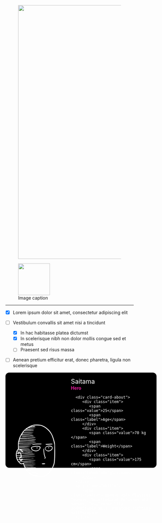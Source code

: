 <figure>
    <img src="https://4.bp.blogspot.com/-tgA9nKQJJ2Q/Vtra_9UwzDI/AAAAAAAANhQ/VmWebFhwBxw/s1600/underconstruction.jpg
" width="800" />
</figure>

<figure>
  <img src="https://dummyimage.com/100x100/eee/aaa" width="100" />
  <figcaption>Image caption</figcaption>
</figure>

-------------
- [x] Lorem ipsum dolor sit amet, consectetur adipiscing elit
- [ ] Vestibulum convallis sit amet nisi a tincidunt
    * [x] In hac habitasse platea dictumst
    * [x] In scelerisque nibh non dolor mollis congue sed et metus
    * [ ] Praesent sed risus massa
- [ ] Aenean pretium efficitur erat, donec pharetra, ligula non scelerisque




<style>

* {
   box-sizing: border-box;
}

:root {
   --background: white;

   --primary: #ff1ead;
   --secondary: #1effc3;

   --card-size: 300px;
}

.card {
   width: calc(var(--card-size) * 1.586);
   height: var(--card-size);

   border-radius: 0.75rem;

   background: black;

   display: grid;
   grid-template-columns: 40% auto;
   color: white;

   align-items: center;

   will-change: transform;
   transition: transform 0.25s cubic-bezier(0.4, 0.0, 0.2, 1), box-shadow 0.25s cubic-bezier(0.4, 0.0, 0.2, 1);

   &:hover {
      transform: scale(1.1);
      box-shadow:  0 32px 80px 14px rgba(0,0,0,0.36), 0 0 0 1px rgba(0, 0, 0, 0.3);
   }
}

.card-details {
   padding: 1rem;
}

.name {
   font-size: 1.25rem;
}

.occupation {
   font-weight: 600;
   color: var(--primary);
}

.card-avatar {
   display: grid;
   place-items: center;
}

svg {
   fill: white;
   width: 65%;
}

.card-about {
   margin-top: 1rem;
   display: grid;
   grid-auto-flow: column;
}

.item {
   display: flex;
   flex-direction: column;
   margin-bottom: 0.5rem;

   .value {
      font-size: 1rem;
   }

   .label {
      margin-top: 0.15rem;
      font-size: 0.75rem;
      font-weight: 600;
      color: var(--primary);
   }
}

.skills {
   display: flex;
   flex-direction: column;
   margin-top: 0.75rem;

   .label {
      font-size: 1rem;
      font-weight: 600;
      color: var(--primary);
   }

   .value {
      margin-top: 0.15rem;
      font-size: 0.75rem;
      line-height: 1.25rem;
   }
}

</style>



<link href="https://fonts.googleapis.com/css?family=Source+Code+Pro:400,500" rel="stylesheet">

<div class="card">
   <div class="card-avatar">
      <svg viewBox="0 0 208 278">
          <g transform="matrix(0.1,0,0,-0.1,-31.2625,284.904)">
              <path d="M1275,2844C1142,2816 1055,2779 909,2687C780,2606 699,2523 614,2385C540,2266 503,2183 458,2035C426,1928 425,1920 425,1743L425,1561L398,1533C295,1422 283,1151 374,972C406,909 492,807 533,782C573,758 630,749 669,760C699,768 699,768 721,702C755,598 814,481 869,408C925,334 1043,234 1108,206C1131,195 1150,183 1150,179C1150,174 1167,166 1188,161C1209,155 1252,137 1285,121C1408,62 1694,53 1840,104C1881,119 1916,135 1918,140C1920,145 1950,169 1984,194C2057,246 2122,316 2180,403C2244,500 2328,677 2350,763C2380,884 2392,1116 2387,1505C2383,1844 2382,1858 2357,1954C2271,2279 2182,2452 2025,2599C1826,2785 1667,2851 1426,2849C1354,2848 1286,2846 1275,2844ZM1650,2785C1866,2718 2111,2498 2205,2287C2252,2179 2299,2031 2325,1903L2352,1775L2347,1355C2342,910 2336,834 2293,716C2192,434 1983,186 1799,129C1724,106 1506,103 1420,125L1365,138L1440,139C1573,141 1550,157 1404,165L1265,172L1163,223C1091,259 1040,293 986,342C944,380 910,415 910,418C910,422 988,424 1082,422C1177,420 1251,422 1247,427C1242,431 1160,437 1065,440C906,445 889,447 876,465C867,476 860,489 860,494C860,499 940,501 1053,497C1271,490 1355,503 1160,513C1092,517 993,520 939,520L841,520L825,550C817,566 810,580 810,582C810,584 876,580 958,573C1140,559 1360,557 1380,570C1390,577 1355,580 1270,581C1201,581 1067,587 971,593C803,605 797,606 789,628L780,652L1023,645C1206,639 1262,640 1254,649C1247,657 1171,661 1009,663C867,664 772,669 768,675C764,681 760,692 760,700C760,713 802,715 1082,714C1292,713 1382,715 1340,721C1304,725 1156,730 1012,731L748,734L739,758C718,813 702,811 1063,805C1251,802 1384,804 1370,809C1356,813 1201,820 1027,824C734,831 708,830 696,815C689,805 665,796 639,793C603,789 588,793 555,815C533,830 506,853 496,867L477,893L501,887C547,876 1313,866 1307,877C1303,883 1188,890 1018,894C862,897 671,903 592,907L450,913L430,945C419,963 410,980 410,984C410,987 431,990 458,990C500,990 507,987 522,960C536,935 545,930 579,930C610,930 623,936 639,957L660,983L838,976C935,972 1051,965 1095,960C1181,950 1367,947 1358,955C1350,963 903,1000 810,1000C694,1000 652,1008 645,1031C637,1056 610,1055 610,1030C610,1014 603,1010 575,1010C546,1010 539,1014 534,1035C522,1083 535,1093 593,1086C665,1077 1286,1066 1279,1074C1276,1077 1161,1084 1024,1090C887,1095 739,1102 695,1106L614,1111L614,1177L980,1172C1185,1170 1341,1171 1337,1176C1332,1181 1168,1189 973,1195L617,1205L602,1248C594,1272 590,1293 592,1295C594,1298 695,1293 816,1285C1048,1269 1245,1267 1295,1280C1332,1289 1346,1288 1045,1301C908,1306 744,1314 682,1318L569,1325L548,1359L526,1393L586,1386C618,1382 670,1379 700,1380C730,1380 856,1372 980,1362C1104,1351 1207,1345 1209,1346C1222,1357 1066,1378 879,1390C681,1404 674,1405 666,1427C663,1437 657,1451 654,1459C650,1467 652,1470 657,1467C666,1461 1106,1430 1166,1430C1188,1431 1191,1433 1179,1440C1171,1445 1094,1454 1009,1460C704,1481 625,1490 610,1505C598,1518 609,1520 700,1519C758,1519 861,1515 930,1511C999,1506 1059,1506 1063,1510C1077,1522 1015,1529 795,1540C679,1546 559,1555 528,1562C476,1571 470,1575 470,1597L470,1621L563,1615C613,1612 724,1605 808,1600C893,1594 978,1590 998,1591C1033,1591 1034,1592 1010,1601C981,1613 663,1639 543,1640C464,1640 460,1641 460,1663L460,1685L738,1686C895,1687 1028,1692 1045,1698C1067,1705 990,1709 768,1709L460,1710L460,1775L800,1772C1030,1770 1140,1773 1140,1780C1140,1787 1028,1790 800,1790L460,1790L460,1814C460,1837 461,1837 608,1843C689,1847 872,1848 1015,1846C1209,1843 1265,1844 1235,1852C1211,1859 1049,1863 827,1864C464,1865 459,1865 464,1885C467,1896 470,1911 470,1919C470,1943 1199,1923 1350,1895C1377,1890 1381,1891 1368,1899C1325,1927 1151,1942 817,1947L479,1952L486,1974C489,1985 496,2000 502,2005C516,2020 835,2014 1043,1996C1236,1979 1379,1976 1345,1990C1306,2005 903,2033 704,2034L503,2035L511,2065C516,2081 520,2096 520,2097C520,2107 946,2097 1045,2084C1179,2067 1388,2054 1380,2063C1362,2082 969,2122 743,2129L531,2135L564,2210L596,2285L801,2284C913,2283 1039,2277 1080,2271C1201,2252 1268,2248 1247,2261C1213,2281 979,2310 840,2311C766,2311 686,2315 662,2318C624,2324 621,2327 632,2341C643,2355 672,2356 876,2351C1004,2347 1132,2347 1161,2350C1268,2361 1156,2370 910,2370C780,2370 671,2373 667,2376C664,2380 668,2393 677,2406L692,2430L949,2430C1313,2430 1346,2444 997,2450L710,2455L732,2487L755,2520L1002,2520C1156,2520 1251,2524 1255,2530C1259,2536 1244,2540 1218,2541C1194,2542 1166,2543 1155,2544C1144,2545 1056,2547 960,2548L785,2550L810,2570C833,2588 852,2590 1020,2590C1176,2591 1300,2600 1280,2610C1277,2612 1187,2615 1080,2619L885,2625L924,2649C962,2673 965,2673 1154,2668C1259,2665 1336,2666 1325,2671C1314,2675 1280,2679 1250,2680C1220,2681 1155,2687 1105,2694C1022,2705 1017,2707 1039,2719C1057,2729 1095,2731 1189,2727C1258,2725 1323,2719 1333,2715C1343,2711 1350,2712 1350,2719C1350,2725 1331,2733 1308,2737L1265,2743L1297,2754C1350,2772 1349,2783 1295,2775C1117,2749 1088,2754 1220,2790C1284,2807 1317,2810 1445,2806C1546,2803 1613,2796 1650,2785ZM526,1515C543,1502 539,1501 480,1501C421,1501 417,1502 434,1515C445,1523 466,1530 480,1530C494,1530 515,1523 526,1515ZM596,1460C604,1452 616,1438 621,1428C630,1411 624,1410 518,1410C386,1410 373,1415 392,1455L404,1483L492,1478C542,1475 587,1467 596,1460ZM415,1390C425,1390 426,1382 421,1363C412,1328 360,1316 360,1349C360,1381 372,1402 387,1396C395,1393 408,1390 415,1390ZM504,1354C530,1329 523,1318 488,1325C448,1334 446,1335 453,1355C461,1374 484,1374 504,1354ZM420,1293C428,1280 433,1279 436,1288C440,1295 461,1300 491,1300C535,1300 541,1297 555,1270C585,1212 581,1209 463,1212L355,1215L352,1263C349,1309 349,1310 379,1310C397,1310 414,1303 420,1293ZM549,1184C589,1176 590,1150 551,1150C532,1150 516,1142 507,1129C494,1112 484,1109 429,1112L365,1115L362,1153L359,1190L438,1190C482,1190 532,1187 549,1184ZM500,1050L500,1010L449,1010C401,1010 398,1012 384,1045C377,1064 370,1082 370,1085C370,1088 399,1090 435,1090L500,1090L500,1050Z" style="fill-rule:nonzero;"/>
              <path d="M625,2212C547,2198 618,2190 808,2190C911,2190 1056,2183 1130,2175C1287,2158 1363,2156 1340,2170C1293,2197 733,2230 625,2212Z" style="fill-rule:nonzero;"/>
              <path d="M1270,1826C1229,1820 1189,1811 1182,1806C1151,1787 1192,1784 1310,1797C1381,1805 1478,1809 1534,1806C1627,1801 1670,1808 1670,1830C1670,1843 1358,1840 1270,1826Z" style="fill-rule:nonzero;"/>
              <path d="M2035,1828C1980,1823 1923,1819 1908,1820C1875,1820 1872,1805 1901,1789C1916,1781 1943,1781 2003,1789C2047,1795 2121,1800 2167,1800C2242,1800 2251,1802 2248,1818C2244,1839 2184,1842 2035,1828Z" style="fill-rule:nonzero;"/>
              <path d="M2005,1723C1928,1706 1864,1656 1854,1605C1835,1504 1967,1409 2086,1439C2141,1453 2210,1498 2235,1536C2244,1551 2253,1584 2254,1610C2256,1692 2199,1731 2080,1729C2050,1728 2016,1726 2005,1723ZM2197,1674C2252,1639 2227,1557 2146,1503C2106,1475 2088,1470 2040,1470C1961,1470 1900,1503 1883,1554C1861,1619 1900,1666 1997,1689C2046,1702 2169,1692 2197,1674Z" style="fill-rule:nonzero;"/>
              <path d="M2031,1636C2015,1617 2025,1600 2051,1600C2066,1600 2071,1606 2068,1622C2064,1649 2047,1655 2031,1636Z" style="fill-rule:nonzero;"/>
              <path d="M1241,1699C1195,1689 1149,1673 1139,1664C1116,1643 1114,1590 1135,1547C1181,1451 1388,1408 1500,1471C1579,1515 1632,1608 1610,1666C1589,1719 1403,1736 1241,1699ZM1512,1675C1537,1672 1563,1663 1569,1657C1581,1641 1569,1580 1546,1545C1500,1475 1348,1452 1242,1499C1178,1528 1160,1551 1160,1606L1160,1647L1243,1663C1288,1673 1345,1682 1370,1683C1416,1687 1430,1686 1512,1675Z" style="fill-rule:nonzero;"/>
              <path d="M1407,1627C1399,1606 1415,1588 1436,1592C1463,1597 1461,1634 1434,1638C1422,1640 1410,1635 1407,1627Z" style="fill-rule:nonzero;"/>
              <path d="M1774,1565C1764,1541 1778,1349 1796,1266C1804,1227 1819,1173 1831,1147C1850,1102 1850,1096 1836,1075C1812,1039 1838,1030 1867,1064C1889,1090 1889,1092 1873,1128C1841,1201 1812,1336 1805,1453C1798,1564 1788,1602 1774,1565Z" style="fill-rule:nonzero;"/>
              <path d="M1720,793C1643,779 1696,746 1786,752C1855,756 1866,761 1857,785C1851,800 1783,804 1720,793Z" style="fill-rule:nonzero;"/>
              <path d="M1030,331C1044,322 1256,315 1345,320L1385,322L1345,331C1290,342 1011,342 1030,331Z" style="fill-rule:nonzero;"/>
              <path d="M1150,250C1150,238 1426,238 1455,250C1467,255 1413,259 1313,259C1210,260 1150,256 1150,250Z" style="fill-rule:nonzero;"/>
          </g>
      </svg>
   </div>
   <div class="card-details">
      <div class="name">Saitama</div>
      <div class="occupation">Hero</div>
      
      <div class="card-about">
         <div class="item">
            <span class="value">25</span>
            <span class="label">Age</span>
         </div>
         <div class="item">
            <span class="value">70 kg </span>
            <span class="label">Weight</span>
         </div>
         <div class="item">
            <span class="value">175 cm</span>
            <span class="label">Height</span>
         </div>
      </div>
      <div class="skills">
         <span class="value">Immeasurable Physical Prowess, Supernatural Reflexes and Senses, Invulnerability, Indomitable Will, Enhanced Fighting Skill</span>
      </div>
   </div>
</div>








